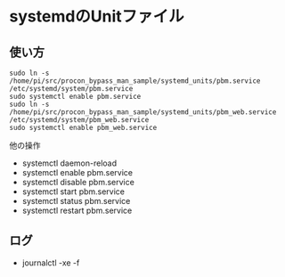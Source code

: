 # systemdのUnitファイル
## 使い方

```shell
sudo ln -s /home/pi/src/procon_bypass_man_sample/systemd_units/pbm.service /etc/systemd/system/pbm.service
sudo systemctl enable pbm.service
sudo ln -s /home/pi/src/procon_bypass_man_sample/systemd_units/pbm_web.service /etc/systemd/system/pbm_web.service
sudo systemctl enable pbm_web.service
```

他の操作

* systemctl daemon-reload
* systemctl enable pbm.service
* systemctl disable pbm.service
* systemctl start pbm.service
* systemctl status pbm.service
* systemctl restart pbm.service

## ログ
* journalctl -xe -f
